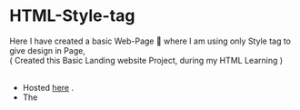 # HTML-Style-tag
Here I have created a basic Web-Page 🚧 where I am using only Style tag to give design in Page, <br>
 ( Created this Basic Landing website Project, during my HTML Learning )
<br/>
<br/>

- Hosted [here](https://styletag-ayushsleeping.netlify.app/) .
- The <style> ⚡ tag is used to define style information (CSS) for a document.
- Inside the <style> element you specify how HTML elements should render in a browser.
  
  
## Objective and Requirements:
  
- Goal: Design a Webpage using "style" Tag
- Dev tools: &nbsp; <a href="#"><img alt="HTML" src="https://img.shields.io/badge/HTML-E34F26.svg?logo=html5&logoColor=white"></a>
    * Using HTML ( Creating the structure 🏗️ ) 
- Required: editor and browser
- Visit [here](https://styletag-ayushsleeping.netlify.app/) to see the output.
 
## Here I have created a basic "Landing Website" ,
- Since, I have not yet covered CSS (during this making), the style of development I use to build this page will not be the most efficient
- I'll be using inline style formatting which is considered outdated 
- Using only HTML, we're limited in certain respects when it comes to the format and layout of our page
- Aside from that I'll be employing many useful skills that will carry forward such as object insertion, text formatting form development and basic styling.
  
## :camera: Snapshot:

You can see [Output](https://styletag-ayushsleeping.netlify.app/) here !

<br>
  
![alt text](https://github.com/ayush-sleeping/HTML-mini-Projects/blob/main/Html%20Style%20tag/Screenshot%20of%20Output.png)
 
 <div align="center">

### Show some ❤️ by starring some of the repositories!

</div>


